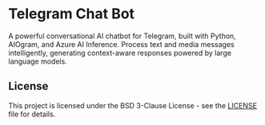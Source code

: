 # Telegram Chat Bot

A powerful conversational AI chatbot for Telegram, built with Python, AIOgram, and Azure AI Inference. Process text and media messages intelligently, generating context-aware responses powered by large language models.

## License

This project is licensed under the BSD 3-Clause License - see the [LICENSE](LICENSE) file for details.
